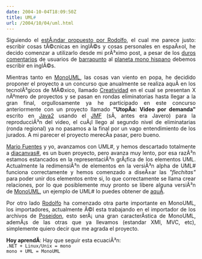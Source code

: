 ```yaml
---
date: 2004-10-04T18:09:50Z
title: UML#
url: /2004/10/04/uml.html
---
```


<div style="clear:both;"></div>
<p align="justify">Siguiendo el <a href="http://rodolfocampero.blogspot.com/2004/10/first-post.html">estÃ¡ndar propuesto por Rodolfo</a>, el cual me parece justo: escribir cosas tÃ©cnicas en inglÃ©s y cosas personales en espaÃ±ol, he decido comenzar a utilizarlo desde mi prÃ³ximo post, a pesar de los <a href="http://barrapunto.com/article.pl?sid=04/09/27/051219">duros comentarios</a> de usuarios de <a href="http://www.barrapunto.org">barrapunto</a> al <a href="http://planeta.monohispano.org">planeta mono hispano</a> debemos escribir en inglÃ©s.</p>
<p align="justify">Mientras tanto en <a href="http://monouml.sf.net">MonoUML</a>, las cosas van viento en popa, he decidido proponer el proyecto a un concurso que anualmente se realiza aquÃ­ en los tecnolÃ³gicos de MÃ©xico, llamado <a href="http://www.itver.edu.mx/eventos/academicos/creatividad/">Creatividad</a> en el cual se presentan X nÃºmero de proyectos y se pasan en rondas eliminatorias hasta llegar a la gran final, orgullosamente ya he participado en este concurso anteriormente con un proyecto llamado <span style="font-weight:bold;">"UtopÃ­a: Video por demanda"</span> escrito en <a href="http://java.sun.com">Java2</a> usando el <a href="http://java.sun.com/products/java-media/jmf/index.jsp">JMF</a> (sÃ­, antes era Javero) para la reproducciÃ³n del video, el cuÃ¡l llego al segundo nivel de eliminatarias (ronda regional) ya no pasamos a la final por un vago entendimiento de los jurados. A mi parecer el proyecto merecÃ­a pasar, pero bueno. </p>
<p align="justify"><a href="http://primate.gnome.cl/~mario/">Mario Fuentes</a> y yo, avanzamos con UML#, y hemos descartado totalmente a <a href="http://mwh.sysrq.dk/programs/announcements/diacanvas-sharp-0.5.0.html">diacanvas#</a>, es un buen proyecto, pero avanza muy lento, por esa razÃ³n estamos estancados en la representaciÃ³n grÃ¡fica de los elementos UML. Actualmente la redimensiÃ³n de elementos en la versiÃ³n alpha de UML# funciona correctamente y hemos comenzado a diseÃ±ar las <span style="font-style:italic;">"flechitas"</span> para poder unir dos elementos entre si, lo que correctamente se llama crear relaciones, por lo que posiblemente muy pronto se libere alguna versiÃ³n de <a href="http://monouml.sf.net">MonoUML</a>, un ejemplo de UML# lo puedes obtener de <a href="http://primate.gnome.cl/~mario/files/lala.tar.gz">aquÃ­</a>. </p>
<p align="justify">Por otro lado <a href="http://rodolfocampero.blogspot.com">Rodolfo</a> ha comenzado otra parte importante en MonoUML, los importadores, actualmente Ã©l esta trabajando en el importador de los archivos de <a href="http://www.gentleware.com/">Poseidon</a>, esto serÃ¡ una gran caracterÃ­stica de MonoUML, ademÃ¡s de las otras que ya llevamos (estandar XMI, MVC, etc), simplemente quiero decir que me agrada el proyecto.</p>
<p><span style="font-weight:bold;">Hoy aprendÃ­</span>: Hay que seguir esta ecuaciÃ³n:<br /><code>.NET + Linux/Unix = mono<br />mono + UML = MonoUML</code></p>
<div style="clear:both; padding-bottom: 0.25em;"></div>
